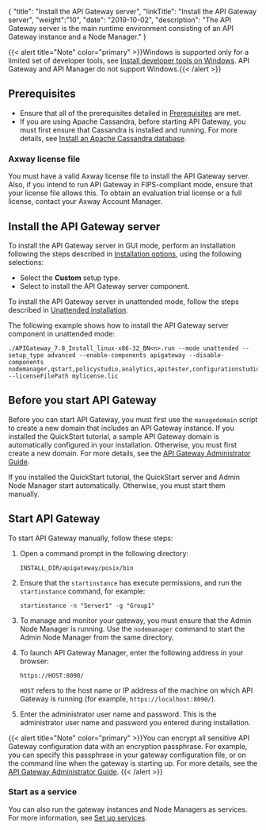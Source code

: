{
"title": "Install the API Gateway server",
"linkTitle": "Install the API Gateway server",
"weight":"10",
"date": "2019-10-02",
"description": "The API Gateway server is the main runtime environment consisting of an API Gateway instance and a Node Manager."
}

{{< alert title="Note" color="primary" >}}Windows is supported only for a limited set of developer tools, see [Install developer tools on Windows](/docs/apigtw_install/install_dev_tools). API Gateway and API Manager do not support Windows.{{< /alert >}}

## Prerequisites

* Ensure that all of the prerequisites detailed in [Prerequisites](/docs/apigtw_install/system_requirements) are met.
* If you are using Apache Cassandra, before starting API Gateway, you must first ensure that Cassandra is installed and running. For more details, see [Install an Apache Cassandra database](/docs/apigtw_install/cassandra_install).

### Axway license file

You must have a valid Axway license file to install the API Gateway server. Also, if you intend to run API Gateway in FIPS-compliant mode, ensure that your license file allows this. To obtain an evaluation trial license or a full license, contact your Axway Account Manager.

## Install the API Gateway server

To install the API Gateway server in GUI mode, perform an installation following the steps described in [Installation options](/docs/apigtw_install/installation#select-setup-type), using the following selections:

* Select the **Custom** setup type.
* Select to install the API Gateway server component.

To install the API Gateway server in unattended mode, follow the steps described in [Unattended installation](/docs/apigtw_install/installation_unattended).

The following example shows how to install the API Gateway server component in unattended mode:

```
./APIGateway_7.8_Install_linux-x86-32_BN<n>.run --mode unattended --setup_type advanced --enable-components apigateway --disable-components nodemanager,qstart,policystudio,analytics,apitester,configurationstudio,apimgmt,cassandra,packagedeploytools --licenseFilePath mylicense.lic
```

## Before you start API Gateway

Before you can start API Gateway, you must first use the `managedomain` script to create a new domain that includes an API Gateway instance. If you installed the QuickStart tutorial, a sample API Gateway domain is automatically configured in your installation. Otherwise, you must first create a new domain. For more details, see the
[API Gateway Administrator Guide](/bundle/APIGateway_77_AdministratorGuide_allOS_en_HTML5/).

If you installed the QuickStart tutorial, the QuickStart server and Admin Node Manager start automatically. Otherwise, you must start them manually.

## Start API Gateway

To start API Gateway manually, follow these steps:

1. Open a command prompt in the following directory:

    ```
    INSTALL_DIR/apigateway/posix/bin
    ```

2. Ensure that the `startinstance` has execute permissions, and run the `startinstance` command, for example:

    ```
    startinstance -n "Server1" -g "Group1"
    ```

3. To manage and monitor your gateway, you must ensure that the Admin Node Manager is running. Use the `nodemanager` command to start the Admin Node Manager from the same directory.
4. To launch API Gateway Manager, enter the following address in your browser:

    ```
    https://HOST:8090/
    ```

    `HOST` refers to the host name or IP address of the machine on which API Gateway is running (for example, `https://localhost:8090/`).

5. Enter the administrator user name and password. This is the administrator user name and password you entered during installation.

{{< alert title="Note" color="primary" >}}You can encrypt all sensitive API Gateway configuration data with an encryption passphrase. For example, you can specify this passphrase in your gateway configuration file, or on the command line when the gateway is starting up. For more details, see the [API Gateway Administrator Guide](/bundle/APIGateway_77_AdministratorGuide_allOS_en_HTML5/). {{< /alert >}}

### Start as a service

You can also run the gateway instances and Node Managers as services. For more information, see [Set up services](/docs/apigtw_install/post_overview).
